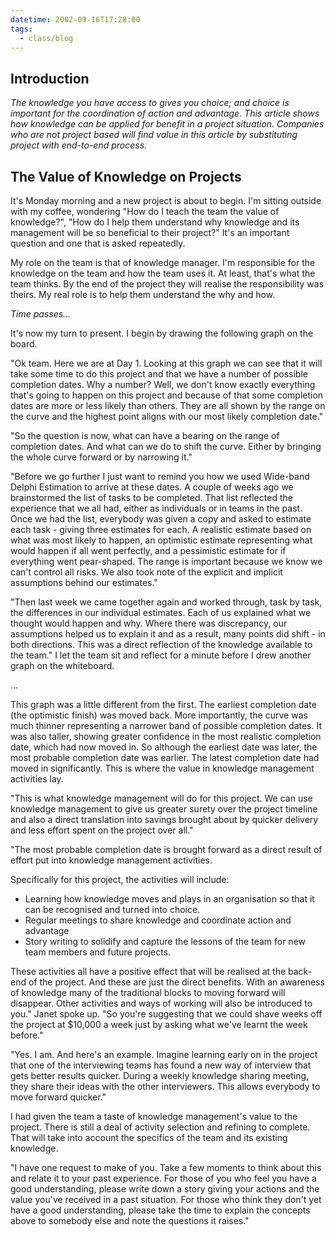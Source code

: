```yaml
---
datetime: 2002-09-16T17:28:00
tags:
  - class/blog
---
```

## Introduction
*The knowledge you have access to gives you choice; and choice is important for the coordination of action and advantage. This article shows how knowledge can be applied for benefit in a project situation. Companies who are not project based will find value in this article by substituting project with end-to-end process.*
## The Value of Knowledge on Projects
It's Monday morning and a new project is about to begin. I'm sitting outside with my coffee, wondering "How do I teach the team the value of knowledge?", "How do I help them understand why knowledge and its management will be so beneficial to their project?" It's an important question and one that is asked repeatedly.

My role on the team is that of knowledge manager. I'm responsible for the knowledge on the team and how the team uses it. At least, that's what the team thinks. By the end of the project they will realise the responsibility was theirs. My real role is to help them understand the why and how.

*Time passes…*

It's now my turn to present. I begin by drawing the following graph on the board.

"Ok team. Here we are at Day 1. Looking at this graph we can see that it will take some time to do this project and that we have a number of possible completion dates. Why a number? Well, we don't know exactly everything that's going to happen on this project and because of that some completion dates are more or less likely than others. They are all shown by the range on the curve and the highest point aligns with our most likely completion date."

"So the question is now, what can have a bearing on the range of completion dates. And what can we do to shift the curve. Either by bringing the whole curve forward or by narrowing it."

"Before we go further I just want to remind you how we used Wide-band Delphi Estimation to arrive at these dates. A couple of weeks ago we brainstormed the list of tasks to be completed. That list reflected the experience that we all had, either as individuals or in teams in the past. Once we had the list, everybody was given a copy and asked to estimate each task - giving three estimates for each. A realistic estimate based on what was most likely to happen, an optimistic estimate representing what would happen if all went perfectly, and a pessimistic estimate for if everything went pear-shaped. The range is important because we know we can't control all risks. We also took note of the explicit and implicit assumptions behind our estimates."

"Then last week we came together again and worked through, task by task, the differences in our individual estimates. Each of us explained what we thought would happen and why. Where there was discrepancy, our assumptions helped us to explain it and as a result, many points did shift - in both directions. This was a direct reflection of the knowledge available to the team."
I let the team sit and reflect for a minute before I drew another graph on the whiteboard.

…

This graph was a little different from the first. The earliest completion date (the optimistic finish) was moved back. More importantly, the curve was much thinner representing a narrower band of possible completion dates. It was also taller, showing greater confidence in the most realistic completion date, which had now moved in. So although the earliest date was later, the most probable completion date was earlier. The latest completion date had moved in significantly. This is where the value in knowledge management activities lay.

"This is what knowledge management will do for this project. We can use knowledge management to give us greater surety over the project timeline and also a direct translation into savings brought about by quicker delivery and less effort spent on the project over all."

"The most probable completion date is brought forward as a direct result of effort put into knowledge management activities.

Specifically for this project, the activities will include:
- Learning how knowledge moves and plays in an organisation so that it can be
recognised and turned into choice.
- Regular meetings to share knowledge and coordinate action and advantage
- Story writing to solidify and capture the lessons of the team for new team
members and future projects.

These activities all have a positive effect that will be realised at the back-end of the project. And these are just the direct benefits. With an awareness of knowledge many of the traditional blocks to moving forward will disappear. Other activities and ways of working will also be introduced to you."
Janet spoke up. "So you're suggesting that we could shave weeks off the project at $10,000 a week just by asking what we've learnt the week before."

"Yes. I am. And here's an example. Imagine learning early on in the project that one of the interviewing teams has found a new way of interview that gets better results quicker. During a weekly knowledge sharing meeting, they share their ideas with the other interviewers. This allows everybody to move forward quicker."

I had given the team a taste of knowledge management's value to the project. There is still a deal of activity selection and refining to complete. That will take into account the specifics of the team and its existing knowledge.

"I have one request to make of you. Take a few moments to think about this and relate it to your past experience. For those of you who feel you have a good understanding, please write down a story giving your actions and the value you've received in a past situation. For those who think they don't yet have a good understanding, please take the time to explain the concepts above to somebody else and note the questions it raises."
